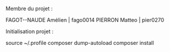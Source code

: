 Membre du projet :

FAGOT--NAUDE Amélien | fago0014
PIERRON Matteo | pier0270

Initialisation projet : 

source ~/.profile
composer dump-autoload
composer install